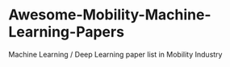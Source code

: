 # Awesome-Mobility-Machine-Learning-Papers
Machine Learning / Deep Learning paper list in Mobility Industry
